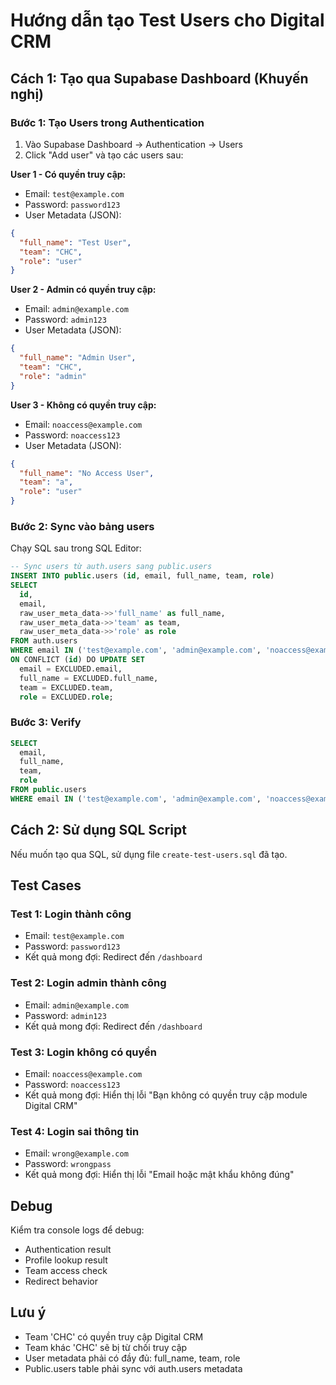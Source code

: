 # Hướng dẫn tạo Test Users cho Digital CRM

## Cách 1: Tạo qua Supabase Dashboard (Khuyến nghị)

### Bước 1: Tạo Users trong Authentication

1. Vào Supabase Dashboard → Authentication → Users
2. Click "Add user" và tạo các users sau:

**User 1 - Có quyền truy cập:**
- Email: `test@example.com`
- Password: `password123`
- User Metadata (JSON):
```json
{
  "full_name": "Test User",
  "team": "CHC",
  "role": "user"
}
```

**User 2 - Admin có quyền truy cập:**
- Email: `admin@example.com`
- Password: `admin123`
- User Metadata (JSON):
```json
{
  "full_name": "Admin User",
  "team": "CHC",
  "role": "admin"
}
```

**User 3 - Không có quyền truy cập:**
- Email: `noaccess@example.com`
- Password: `noaccess123`
- User Metadata (JSON):
```json
{
  "full_name": "No Access User",
  "team": "a",
  "role": "user"
}
```

### Bước 2: Sync vào bảng users

Chạy SQL sau trong SQL Editor:

```sql
-- Sync users từ auth.users sang public.users
INSERT INTO public.users (id, email, full_name, team, role)
SELECT 
  id,
  email,
  raw_user_meta_data->>'full_name' as full_name,
  raw_user_meta_data->>'team' as team,
  raw_user_meta_data->>'role' as role
FROM auth.users 
WHERE email IN ('test@example.com', 'admin@example.com', 'noaccess@example.com')
ON CONFLICT (id) DO UPDATE SET
  email = EXCLUDED.email,
  full_name = EXCLUDED.full_name,
  team = EXCLUDED.team,
  role = EXCLUDED.role;
```

### Bước 3: Verify

```sql
SELECT 
  email,
  full_name,
  team,
  role
FROM public.users
WHERE email IN ('test@example.com', 'admin@example.com', 'noaccess@example.com');
```

## Cách 2: Sử dụng SQL Script

Nếu muốn tạo qua SQL, sử dụng file `create-test-users.sql` đã tạo.

## Test Cases

### Test 1: Login thành công
- Email: `test@example.com`
- Password: `password123`
- Kết quả mong đợi: Redirect đến `/dashboard`

### Test 2: Login admin thành công
- Email: `admin@example.com`
- Password: `admin123`
- Kết quả mong đợi: Redirect đến `/dashboard`

### Test 3: Login không có quyền
- Email: `noaccess@example.com`
- Password: `noaccess123`
- Kết quả mong đợi: Hiển thị lỗi "Bạn không có quyền truy cập module Digital CRM"

### Test 4: Login sai thông tin
- Email: `wrong@example.com`
- Password: `wrongpass`
- Kết quả mong đợi: Hiển thị lỗi "Email hoặc mật khẩu không đúng"

## Debug

Kiểm tra console logs để debug:
- Authentication result
- Profile lookup result
- Team access check
- Redirect behavior

## Lưu ý

- Team 'CHC' có quyền truy cập Digital CRM
- Team khác 'CHC' sẽ bị từ chối truy cập
- User metadata phải có đầy đủ: full_name, team, role
- Public.users table phải sync với auth.users metadata